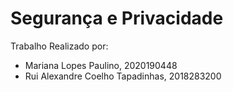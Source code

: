 <h1> <bf> <centre> Segurança e Privacidade </centre> </bf> </h1>


Trabalho Realizado por:

- Mariana Lopes Paulino, 2020190448
- Rui Alexandre Coelho Tapadinhas, 2018283200
